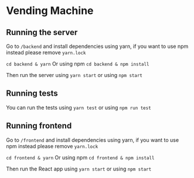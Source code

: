 # Vending Machine

## Running the server

Go to `/backend` and install dependencies using yarn, if you want to use npm instead please remove `yarn.lock`

`cd backend & yarn` Or using npm `cd backend & npm install`

Then run the server using `yarn start` or using `npm start`

## Running tests

You can run the tests using `yarn test` or using `npm run test`

## Running frontend

Go to `/frontend` and install dependencies using yarn, if you want to use npm instead please remove `yarn.lock`

`cd frontend & yarn` Or using npm `cd frontend & npm install`

Then run the React app using `yarn start` or using `npm start`
